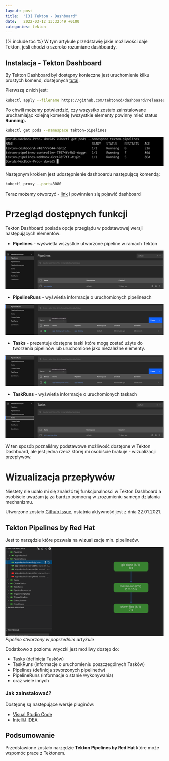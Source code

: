 ```yaml
---
layout: post
title:  "[3] Tekton - Dashboard"
date:   2022-03-12 13:32:49 +0100
categories: tekton
---
```

{% include toc %}
W tym artykule przedstawię jakie możliwości daje Tekton, jeśli chodzi o szeroko rozumiane dashboardy.

## Instalacja - Tekton Dashboard

By Tekton Dashboard był dostępny konieczne jest uruchomienie kilku prostych komend, dostępnych [tutaj](https://tekton.dev/docs/dashboard/#installation).

Pierwszą z nich jest:

```bash
kubectl apply --filename https://github.com/tektoncd/dashboard/releases/latest/download/tekton-dashboard-release.yaml
```

Po chwili możemy potwierdzić, czy wszystko zostało zainstalowane uruchamiając kolejną komendę (wszystkie elementy powinny mieć status **Running**)**.**

```bash
kubectl get pods --namespace tekton-pipelines
```

![TektonPipeline](/images/Tekton/3/tektonpipeline.png)

Następnym krokiem jest udostępnienie dashboardu następującą komendą:



```bash
kubectl proxy --port=8080
```

Teraz możemy otworzyć - [link](http://localhost:8080/api/v1/namespaces/tekton-pipelines/services/tekton-dashboard:http/proxy/)  i powinnien się pojawić dashboard

# Przegląd dostępnych funkcji

Tekton Dashboard posiada opcje przeglądu w podstawowej wersji następujących elementów:

- **Pipelines** - wyświetla wszystkie utworzone pipeline w ramach Tekton

![Pipeline](/images/Tekton/3/pipeline.png)

- **PipelineRuns** - wyświetla informacje o uruchomionych pipelineach

![PipelineRuns](/images/Tekton/3/pipelineruns.png)

- **Tasks** - prezentuje dostępne taski które mogą zostać użyte do tworzenia pipelinów lub uruchomione jako niezależne elementy.

![Tasks](/images/Tekton/3/tasks.png)

- **TaskRuns** - wyświetla informacje o uruchomionych taskach

![TasksRuns](/images/Tekton/3/tasksruns.png)

W ten sposób poznaliśmy podstawowe możliwość dostępne w Tekton Dashboard, ale jest jedna rzecz której mi osobiście brakuje - wizualizacji przepływów.

# Wizualizacja przepływów 

Niestety nie udało mi się znaleźć tej funkcjonalności w Tekton Dashboard  a osobiście uważam ją za bardzo pomocną w zrozumieniu samego działania mechanizmu.

Utworzone zostało [Github Issue](https://github.com/tektoncd/dashboard/issues/675), ostatnia aktywność jest z dnia 22.01.2021.

## **Tekton Pipelines by Red Hat**

Jest to narzędzie które pozwala na wizualizacje min. pipelineów.

![RedHat](/images/Tekton/3/redhat.png)
*Pipeline stworzony w poprzednim artykule*

Dodatkowo z poziomu wtyczki jest możliwy dostęp do:
- Tasks (definicja Tasków)
- TaskRuns (informacje o uruchomieniu poszczególnych Tasków)
- Pipelines (definicja stworzonych pipelineów)
- PipelineRuns (informacje o stanie wykonywania)
- oraz wiele innych 


### Jak zainstalować?

Dostępnę są następujące wersje pluginów:
- [Visual Studio Code](https://marketplace.visualstudio.com/items?itemName=redhat.vscode-tekton-pipelines)
- [IntelliJ IDEA](https://plugins.jetbrains.com/plugin/14096-tekton-pipelines-by-red-hat) 


 
## Podsumowanie

Przedstawione zostało narzędzie **Tekton Pipelines by Red Hat** które może wspomóc prace z Tektonem. 

